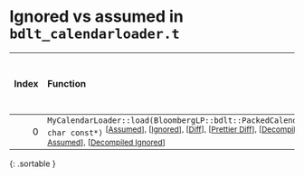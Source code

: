 # Ignored vs assumed in `bdlt_calendarloader.t`

<script src="../sorttable.js"></script>

|   Index | Function                                                                                                                                                                                                                                                                                     |   Difference in number of lines |   Function size difference in bytes |   Number of lines in assumed build |   Number of bytes in assumed build |   Number of lines in ignored build |   Number of bytes in ignored build |
|--------:|:---------------------------------------------------------------------------------------------------------------------------------------------------------------------------------------------------------------------------------------------------------------------------------------------|--------------------------------:|------------------------------------:|-----------------------------------:|-----------------------------------:|-----------------------------------:|-----------------------------------:|
|       0 | `MyCalendarLoader::load(BloombergLP::bdlt::PackedCalendar*, char const*)` <sup>\[[Assumed](0-assume)\], \[[Ignored](0-none)\], \[[Diff](0.diff.html)\], \[[Prettier Diff](0-diff.html)\], \[[Decompiled Assumed](0-assume-decompiled.txt)\], \[[Decompiled Ignored](0-none-decompiled.txt)\] |                               3 |                                  16 |                                127 |                                496 |                                124 |                                480 |
{: .sortable }
